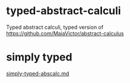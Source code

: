 # typed-abstract-calculi
Typed abstract calculi, typed version of https://github.com/MaiaVictor/abstract-calculus

# simply typed
[simply-typed-abscalc.md](simply-typed-abscalc.md)
